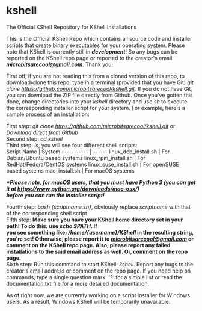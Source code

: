 # kshell
The Official KShell Repository for KShell Installations

This is the Official KShell Repo which contains all source code and
installer scripts that create binary executables for your operating
system. Please note that KShell is currently still in ***development***!
So any bugs can be reported on the KShell repo page or reported to
the creator's email: ***microbitsarecool@gmail.com***. Thank you!

First off, if you are not reading this from a cloned version of this
repo, to download/clone this repo, type in a terminal (provided that
you have Git) *git clone https://github.com/microbitsarecool/kshell.git*.
If you do not have Git, you can download the ZIP file directly from
Github. Once you've gotten this done, change directories into your
*kshell* directory and use *sh* to execute the corresponding installer
script for your system. For example, here's a sample process of an
installation:

First step: *git clone https://github.com/microbitsarecool/kshell.git* or *Download direct from Github*   
Second step: *cd kshell*   
Third step: *ls*, you will see four different shell scripts:   
Script Name | System
----------- | ------
linux_deb_install.sh | For Debian/Ubuntu based systems
linux_rpm_install.sh | For RedHat/Fedora/CentOS systems
linux_suse_install.sh | For openSUSE based systems
mac_install.sh | For macOS systems

***\*Please note, for macOS users, that you must have Python 3 (you can get it at https://www.python.org/downloads/mac-osx/)   
before you can run the installer script!***

Fourth step: *bash {scriptname.sh}*, obviously replace *scriptname* with that of the corresponding shell script   
Fifth step: **Make sure you have your KShell home directory set in your path! To do this: use *echo $PATH*. If  
you see something like: */home/{username}/KShell* in the resulting string, you're set! Otherwise, please report
it to *microbitsarecool@gmail.com* or comment on the KShell repo page. Also, please report any failed installations
to the said email address as well. Or, comment on the repo page.**   
Sixth step: Run this command to start KShell: *kshell*. Report any bugs to the creator's email address or
comment on the repo page. If you need help on commands, type a single question mark: *'?'* for a simple list or
read the documentation.txt file for a more detailed documentation.

As of right now, we are currently working on a script installer for
Windows users. As a result, Windows KShell will be temporarily
unavailable. 
